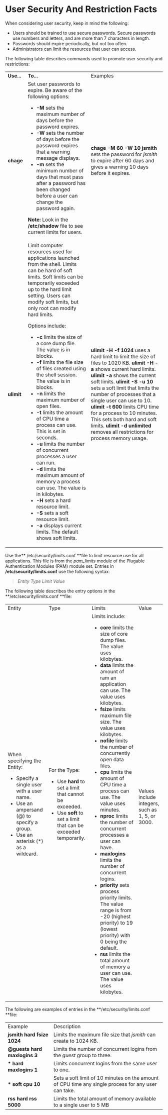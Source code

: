 # User Security And Restriction Facts

When considering user security, keep in mind the following:

  * Users should be trained to use secure passwords. Secure passwords use numbers and letters, and are more than 7 characters in length.
  * Passwords should expire periodically, but not too often.
  * Administrators can limit the resources that user can access.

The following table describes commands used to promote user security and
restrictions:

<table>

<tr> <td><b>Use...</b></td> <td><b>To...</b></td> <td>Examples</td>

</tr>

<tr> <td> <b>chage</b></td> <td>Set user passwords to expire. Be aware of the
following options:

<ul>

<li><b>-M</b> sets the maximum number of days before the password expires.

</li>

<li><b>-W</b> sets the number of days before the password expires that a
warning message displays.

</li>

<li><b>-m</b> sets the minimum number of days that must pass after a password
has been changed before a user can change the password again.

</li>

</ul>

<b>Note:</b> Look in the <b>/etc/shadow</b> file to see current limits for
users.

</td> <td><b>chage -M 60 -W 10 jsmith</b> sets the password for <i>jsmith</i>
to expire after 60 days and gives a warning 10 days before it expires.</td>

</tr>

<tr> <td><b>ulimit</b></td> <td>Limit computer resources used for applications
launched from the shell. Limits can be hard of soft limits. Soft limits can be
temporarily exceeded up to the hard limit setting. Users can modify soft
limits, but only root can modify hard limits.

Options include:

<ul>

<li><b>-c</b> limits the size of a core dump file. The value is in blocks.

</li>

<li><b>-f</b> limits the file size of files created using the shell session.
The value is in blocks.

</li>

<li><b>-n</b> limits the maximum number of open files.

</li>

<li><b>-t</b> limits the amount of CPU time a process can use. This is set in
seconds.

</li>

<li><b>-u</b> limits the number of concurrent processes a user can run.

</li>

<li><b>-d</b> limits the maximum amount of memory a process can use. The value
is in kilobytes.

</li>

<li><b>-H</b> sets a hard resource limit.

</li>

<li><b>-S</b> sets a soft resource limit.

</li>

<li><b>-a</b> displays current limits. The default shows soft limits.

</li>

</ul> </td> <td><b>ulimit -H -f 1024</b> uses a hard limit to limit the size
of files to 1020 KB.  
<b>ulimit -H -a</b> shows current hard limits.  
<b>ulimit -a</b> shows the current soft limits.  
<b>ulimit -S -u 10</b> sets a soft limit that limits the number of processes
that a single user can use to 10.  
<b>ulimit -t 600</b> limits CPU time for a process to 10 minutes. This sets
both hard and soft limits.  
<b>ulimit -d unlimited</b> removes all restrictions for process memory
usage.</td>

</tr> </table>

Use the** /etc/security/limits.conf **file to limit resource use for all
applications. This file is from the _pam_limits_ module of the Plugable
Authentication Modules (PAM) module set. Entries in
**/etc/security/limits.conf** use the following syntax:

> _Entity    Type    Limit    Value_

The following table describes the entry options in the
**/etc/security/limits.conf **file:

<table>

<tr> <td>Entity</td> <td>Type</td> <td>Limits</td> <td>Value</td>

</tr>

<tr> <td>When specifying the Entity:

<ul>

<li>Specify a single user with a user name.

</li>

<li>Use an ampersand (@) to specify a group.

</li>

<li>Use an asterisk (*) as a wildcard.

</li>

</ul> </td> <td>For the Type:

<ul>

<li>Use <b>hard</b> to set a limit that cannot be exceeded.

</li>

<li>Use <b>soft</b> to set a limit that can be exceeded temporarily.

</li>

</ul>



</td> <td>Limits include:

<ul>

<li><b>core</b> limits the size of core dump files. The value uses kilobytes.

</li>

<li><b>data</b> limits the amount of ram an application can use. The value
uses kilobytes.

</li>

<li><b>fsize</b> limits maximum file size. The value uses kilobytes.

</li>

<li><b>nofile</b> limits the number of concurrently open data files.

</li>

<li><b>cpu</b> limits the amount of CPU time a process can use. The value uses
minutes.

</li>

<li><b>nproc</b> limits the number of concurrent processes a user can have.

</li>

<li><b>maxlogins</b> limits the number of concurrent logins.

</li>

<li><b>priority</b> sets process priority limits. The value range is from -20
(highest priority) to 19 (lowest priority) with 0 being the default.

</li>

<li><b>rss</b> limits the total amount of memory a user can use. The value
uses kilobytes.

</li>

</ul> </td> <td>Values include integers, such as 1, 5, or 3000.</td>

</tr> </table>

The following are examples of entries in the **/etc/security/limits.conf
**file:

<table>

<tr> <td>Example</td> <td>Description</td>

</tr>

<tr> <td><b>jsmith        hard    fsize             1024</b></td> <td>Limits
the maximum file size that <i>jsmith</i> can create to 1024 KB.</td>

</tr>

<tr> <td><b>@guests    hard    maxlogins    3</b></td> <td>Limits the number
of concurrent logins from the <i>guest</i> group to three.</td>

</tr>

<tr> <td> <b>*                hard    maxlogins    1</b></td> <td>Limits
concurrent logins from the same user to one.</td>

</tr>

<tr> <td> <b>*                soft      cpu              10</b> </td> <td>Sets
a soft limit of 10 minutes on the amount of CPU time any single process for
any user can take.</td>

</tr>

<tr> <td><b>rss             hard    rss                5000</b></td>
<td>Limits the total amount of memory available to a single user to 5 MB </td>

</tr> </table>

